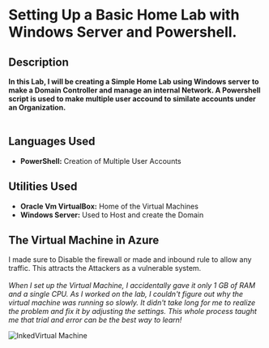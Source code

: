 <h1>Setting Up a Basic Home Lab with Windows Server and Powershell.</h1>



<h2>Description</h2>
<b>In this Lab, I will be creating a Simple Home Lab using Windows server to make a Domain Controller and manage an internal Network. A Powershell script is used to make multiple user accound to similate accounts under an Organization.
</b>
<br />
<br />
<h2>Languages Used</h2>

- <b>PowerShell:</b> Creation of Multiple User Accounts  
<h2>Utilities Used</h2>

- <b>Oracle Vm VirtualBox:</b> Home of the Virtual Machines
- <b>Windows Server:</b> Used to Host and create the Domain

<h2>The Virtual Machine in Azure  </h2>
I made sure to Disable the firewall or made and inbound rule to allow any traffic. This attracts the Attackers as a vulnerable system.
<br />
<br />
<i>When I set up the Virtual Machine, I accidentally gave it only 1 GB of RAM and a single CPU. As I worked on the lab,
I couldn't figure out why the virtual machine was running so slowly. It didn't take long for me to realize the problem and fix it by adjusting the settings. 
This whole process taught me that trial and error can be the best way to learn!
</i>

![InkedVirtual Machine](https://github.com/Sansantv/Microsoft-Sentinel-Lab/assets/143445179/36343956-d507-413f-81ec-66d765a11078)


